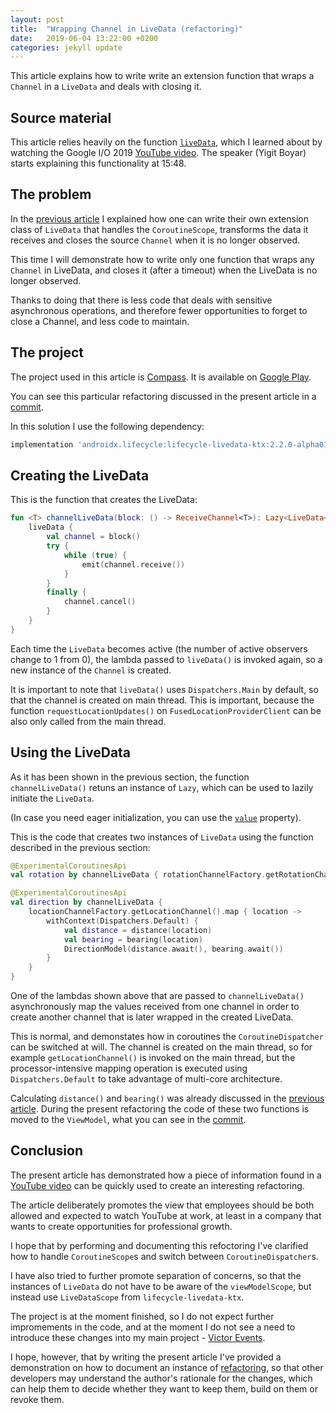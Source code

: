 ```yaml
---
layout: post
title:  "Wrapping Channel in LiveData (refactoring)"
date:   2019-06-04 13:22:00 +0200
categories: jekyll update
---
```


This article explains how to write write an extension function that wraps a `Channel` in a `LiveData` and deals with closing it.

## Source material

This article relies heavily on the function [`liveData`][livedata], which I learned about by watching the Google I/O 2019 [YouTube video][youtube]. The speaker (Yigit Boyar) starts explaining this functionality at 15:48.

## The problem

In the [previous article][article] I explained how one can write their own extension class of `LiveData` that handles the `CoroutineScope`, transforms the data it receives and closes the source `Channel` when it is no longer observed.

This time I will demonstrate how to write only one function that wraps any `Channel` in LiveData, and closes it (after a timeout) when the LiveData is no longer observed.

Thanks to doing that there is less code that deals with sensitive asynchronous operations, and therefore fewer opportunities to forget to close a Channel, and less code to maintain.

## The project

The project used in this article is [Compass]. It is available on [Google Play][compass-play].

You can see this particular refactoring discussed in the present article in a [commit].

In this solution I use the following dependency:

```groovy
implementation 'androidx.lifecycle:lifecycle-livedata-ktx:2.2.0-alpha01'
```

## Creating the LiveData

This is the function that creates the LiveData:

```kotlin
fun <T> channelLiveData(block: () -> ReceiveChannel<T>): Lazy<LiveData<T>> = lazy {
    liveData {
        val channel = block()
        try {
            while (true) {
                emit(channel.receive())
            }
        }
        finally {
            channel.cancel()
        }
    }
}
```

Each time the `LiveData` becomes active (the number of active observers change to 1 from 0), the lambda passed to `liveData()` is invoked again, so a new instance of the `Channel` is created.

It is important to note that `liveData()` uses `Dispatchers.Main` by default, so that the channel is created on main thread. This is important, because the function `requestLocationUpdates()` on `FusedLocationProviderClient` can be also only called from the main thread.

## Using the LiveData

As it has been shown in the previous section, the function `channelLiveData()` retuns an instance of `Lazy`, which can be used to lazily initiate the `LiveData`.

(In case you need eager initialization, you can use the [`value`][value] property).

This is the code that creates two instances of `LiveData` using the function described in the previous section:

```kotlin
@ExperimentalCoroutinesApi
val rotation by channelLiveData { rotationChannelFactory.getRotationChannel() }

@ExperimentalCoroutinesApi
val direction by channelLiveData {
    locationChannelFactory.getLocationChannel().map { location ->
        withContext(Dispatchers.Default) {
            val distance = distance(location)
            val bearing = bearing(location)
            DirectionModel(distance.await(), bearing.await())
        }
    }
}
```

One of the lambdas shown above that are passed to `channelLiveData()` asynchronously map the values received from one channel in order to create another channel that is later wrapped in the created LiveData.

This is normal, and demonstates how in coroutines the `CoroutineDispatcher` can be switched at will. The channel is created on the main thread, so for example `getLocationChannel()` is invoked on the main thread, but the processor-intensive mapping operation is executed using `Dispatchers.Default` to take advantage of multi-core architecture.

Calculating `distance()` and `bearing()` was already discussed in the [previous article][article]. During the present refactoring the code of these two functions is moved to the `ViewModel`, what you can see in the [commit].

## Conclusion

The present article has demonstrated how a piece of information found in a [YouTube video][youtube] can be quickly used to create an interesting refactoring.

The article deliberately promotes the view that employees should be both allowed and expected to watch YouTube at work, at least in a company that wants to create opportunities for professional growth.

I hope that by performing and documenting this refoctoring I've clarified how to handle `CoroutineScope`s and switch between `CoroutineDispatcher`s.

I have also tried to further promote separation of concerns, so that the instances of `LiveData` do not have to be aware of the `viewModelScope`, but instead use `LiveDataScope` from `lifecycle-livedata-ktx`.

The project is at the moment finished, so I do not expect further impromements in the code, and at the moment I do not see a need to introduce these changes into my main project - [Victor Events][events].

I hope, however, that by writing the present article I've provided a demonstration on how to document an instance of [refactoring][commit], so that other developers may understand the author's rationale for the changes, which can help them to decide whether they want to keep them, build on them or revoke them.

[livedata]: https://developer.android.com/topic/libraries/architecture/coroutines#livedata
[youtube]: https://youtu.be/BOHK_w09pVA?t=948
[article]: https://syrop.github.io/jekyll/update/2019/06/02/extending-livedata.html
[compass]: https://github.com/syrop/Compass
[compass-play]: https://play.google.com/store/apps/details?id=pl.org.seva.compass
[value]: https://kotlinlang.org/api/latest/jvm/stdlib/kotlin/-lazy/value.html
[events]: https://github.com/syrop/Victor-Events
[commit]: https://github.com/syrop/Compass/commit/ae310f3af228271246995126bdf898f94e55578f

